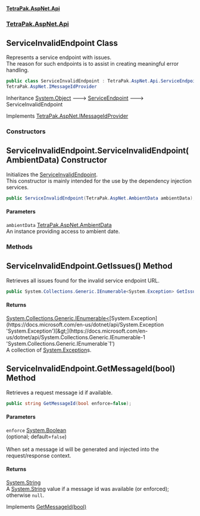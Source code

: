 #### [TetraPak.AspNet.Api](index.md 'index')
### [TetraPak.AspNet.Api](TetraPak_AspNet_Api.md 'TetraPak.AspNet.Api')
## ServiceInvalidEndpoint Class
Represents a service endpoint with issues.  
The reason for such endpoints is to assist in creating meaningful error handling.  
```csharp
public class ServiceInvalidEndpoint : TetraPak.AspNet.Api.ServiceEndpoint,
TetraPak.AspNet.IMessageIdProvider
```

Inheritance [System.Object](https://docs.microsoft.com/en-us/dotnet/api/System.Object 'System.Object') &#129106; [ServiceEndpoint](TetraPak_AspNet_Api_ServiceEndpoint.md 'TetraPak.AspNet.Api.ServiceEndpoint') &#129106; ServiceInvalidEndpoint  

Implements [TetraPak.AspNet.IMessageIdProvider](https://docs.microsoft.com/en-us/dotnet/api/TetraPak.AspNet.IMessageIdProvider 'TetraPak.AspNet.IMessageIdProvider')  
### Constructors
<a name='TetraPak_AspNet_Api_ServiceInvalidEndpoint_ServiceInvalidEndpoint(TetraPak_AspNet_AmbientData)'></a>
## ServiceInvalidEndpoint.ServiceInvalidEndpoint(AmbientData) Constructor
Initializes the [ServiceInvalidEndpoint](TetraPak_AspNet_Api_ServiceInvalidEndpoint.md 'TetraPak.AspNet.Api.ServiceInvalidEndpoint').  
This constructor is mainly intended for the use by the dependency injection services.   
```csharp
public ServiceInvalidEndpoint(TetraPak.AspNet.AmbientData ambientData);
```
#### Parameters
<a name='TetraPak_AspNet_Api_ServiceInvalidEndpoint_ServiceInvalidEndpoint(TetraPak_AspNet_AmbientData)_ambientData'></a>
`ambientData` [TetraPak.AspNet.AmbientData](https://docs.microsoft.com/en-us/dotnet/api/TetraPak.AspNet.AmbientData 'TetraPak.AspNet.AmbientData')  
An instance providing access to ambient date.  
  
  
### Methods
<a name='TetraPak_AspNet_Api_ServiceInvalidEndpoint_GetIssues()'></a>
## ServiceInvalidEndpoint.GetIssues() Method
Retrieves all issues found for the invalid service endpoint URL.  
```csharp
public System.Collections.Generic.IEnumerable<System.Exception> GetIssues();
```
#### Returns
[System.Collections.Generic.IEnumerable&lt;](https://docs.microsoft.com/en-us/dotnet/api/System.Collections.Generic.IEnumerable-1 'System.Collections.Generic.IEnumerable`1')[System.Exception](https://docs.microsoft.com/en-us/dotnet/api/System.Exception 'System.Exception')[&gt;](https://docs.microsoft.com/en-us/dotnet/api/System.Collections.Generic.IEnumerable-1 'System.Collections.Generic.IEnumerable`1')  
A collection of [System.Exception](https://docs.microsoft.com/en-us/dotnet/api/System.Exception 'System.Exception')s.  
  
<a name='TetraPak_AspNet_Api_ServiceInvalidEndpoint_GetMessageId(bool)'></a>
## ServiceInvalidEndpoint.GetMessageId(bool) Method
Retrieves a request message id if available.   
```csharp
public string GetMessageId(bool enforce=false);
```
#### Parameters
<a name='TetraPak_AspNet_Api_ServiceInvalidEndpoint_GetMessageId(bool)_enforce'></a>
`enforce` [System.Boolean](https://docs.microsoft.com/en-us/dotnet/api/System.Boolean 'System.Boolean')  
(optional; default=`false`)<br />  
When set a message id will be generated and injected into the request/response context.  
  
#### Returns
[System.String](https://docs.microsoft.com/en-us/dotnet/api/System.String 'System.String')  
A [System.String](https://docs.microsoft.com/en-us/dotnet/api/System.String 'System.String') value if a message id was available (or enforced); otherwise `null`.  

Implements [GetMessageId(bool)](https://docs.microsoft.com/en-us/dotnet/api/TetraPak.AspNet.IMessageIdProvider.GetMessageId#TetraPak_AspNet_IMessageIdProvider_GetMessageId_System_Boolean_ 'TetraPak.AspNet.IMessageIdProvider.GetMessageId(System.Boolean)')  
  
